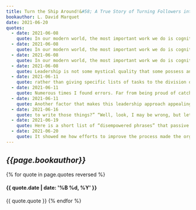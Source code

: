 ```yaml
---
title: Turn the Ship Around!&#58; A True Story of Turning Followers into Leaders
bookauthor: L. David Marquet
date: 2021-06-20
quotes:
  - date: 2021-06-08
    quote: In our modern world, the most important work we do is cognitive; so, it’s not surprising that a structure developed for physical work isn’t optimal for intellectual work. People who are treated as followers have the expectations of followers and act like followers. As
  - date: 2021-06-08
    quote: In our modern world, the most important work we do is cognitive; so, it’s not surprising that a structure developed for physical work isn’t optimal for intellectual work. People who are treated as followers have the expectations of followers and act like followers. As followers, they have limited decision-making authority and little incentive to give the utmost of their intellect, energy, and passion. Those who take orders usually run at half speed, underutilizing their imagination and initiative. While this doesn’t matter much for rowing a trireme, it’s everything for operating a nuclear-powered submarine. This is a
  - date: 2021-06-08
    quote: In our modern world, the most important work we do is cognitive; so, it’s not surprising that a structure developed for physical work isn’t optimal for intellectual work. People who are treated as followers have the expectations of followers and act like followers. As followers, they have limited decision-making authority and little incentive to give the utmost of their intellect, energy, and passion. Those who take orders usually run at half speed, underutilizing their imagination and initiative. While this doesn’t matter much for rowing a trireme, it’s everything for operating a nuclear-powered submarine.
  - date: 2021-06-08
    quote: Leadership is not some mystical quality that some possess and others do not. As humans, we all have what it takes, and we all need to use our leadership abilities in every aspect of our work life.
  - date: 2021-06-11
    quote: rather than giving specific lists of tasks to the division officers and chiefs of the Will Rogers, I gave broad guidance and told them to prepare the task lists and present the lists to me. Rather than telling everyone what we needed to do, I would ask questions about how they thought we should approach a problem. Rather than being the central hub coordinating maintenance between two divisions, I told the division chiefs to talk to each other directly.
  - date: 2021-06-11
    quote: Numerous times I found errors. Far from being proud of catching these mistakes, I lamented my indispensability and worried what would happen when I was tired, asleep, or wrong.
  - date: 2021-06-11
    quote: Another factor that makes this leadership approach appealing is the induced numbness. It absolves subordinates of the hard work of thinking, making decisions, and being responsible and accountable. You are just a cog, an executor of the decisions of others. “Hey, I was only doing what I was told.” People get comfortable with this.
  - date: 2021-06-16
    quote: to write those things?” “Well, look, I may be wrong, but let’s say something doesn’t happen—some report does not get sent or a school date changes and we don’t catch it—and some inspection team is looking at the records. The captain can say, ‘I told him to do it,’ and bully for him. He gets good marks for being very involved, having his fingerprints everywhere. But from my perspective, it’s not helpful; it actually hurts. Not only are they telling me to do stuff I already know I have to do, but also frequently I get told exactly how and when to do it. That takes away any decision-making opportunities I might have.”
  - date: 2021-06-19
    quote: Here is a short list of “disempowered phrases” that passive followers use&#58; Request permission to . . . I would like to . . . What should I do about . . . Do you think we should . . . Could we . . . Here is a short list of “empowered phrases” that active doers use - I intend to . . . I plan on . . . I will . . . We will . . .
  - date: 2021-06-20
    quote: It showed me how efforts to improve the process made the organization more efficient, while efforts to monitor the process made the organization less efficient.
---
```

## *{{page.bookauthor}}*

{% for quote in page.quotes reversed %}
#### {{ quote.date | date: '%B %d, %Y' }}
{{ quote.quote }}
{% endfor %}
